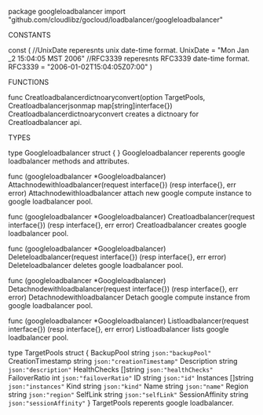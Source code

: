package googleloadbalancer
    import "github.com/cloudlibz/gocloud/loadbalancer/googleloadbalancer"


CONSTANTS

const (
    //UnixDate reperesnts unix date-time format.
    UnixDate = "Mon Jan _2 15:04:05 MST 2006"
    //RFC3339 reperesnts RFC3339 date-time format.
    RFC3339 = "2006-01-02T15:04:05Z07:00"
)

FUNCTIONS

func Creatloadbalancerdictnoaryconvert(option TargetPools, Creatloadbalancerjsonmap map[string]interface{})
    Creatloadbalancerdictnoaryconvert creates a dictnoary for
    Creatloadbalancer api.

TYPES

type Googleloadbalancer struct {
}
    Googleloadbalancer reperents google loadbalancer methods and attributes.

func (googleloadbalancer *Googleloadbalancer) Attachnodewithloadbalancer(request interface{}) (resp interface{}, err error)
    Attachnodewithloadbalancer attach new google compute instance to google
    loadbalancer pool.

func (googleloadbalancer *Googleloadbalancer) Creatloadbalancer(request interface{}) (resp interface{}, err error)
    Creatloadbalancer creates google loadbalancer pool.

func (googleloadbalancer *Googleloadbalancer) Deleteloadbalancer(request interface{}) (resp interface{}, err error)
    Deleteloadbalancer deletes google loadbalancer pool.

func (googleloadbalancer *Googleloadbalancer) Detachnodewithloadbalancer(request interface{}) (resp interface{}, err error)
    Detachnodewithloadbalancer Detach google compute instance from google
    loadbalancer pool.

func (googleloadbalancer *Googleloadbalancer) Listloadbalancer(request interface{}) (resp interface{}, err error)
    Listloadbalancer lists google loadbalancer pool.

type TargetPools struct {
    BackupPool        string   `json:"backupPool"`
    CreationTimestamp string   `json:"creationTimestamp"`
    Description       string   `json:"description"`
    HealthChecks      []string `json:"healthChecks"`
    FailoverRatio     int      `json:"failoverRatio"`
    ID                string   `json:"id"`
    Instances         []string `json:"instances"`
    Kind              string   `json:"kind"`
    Name              string   `json:"name"`
    Region            string   `json:"region"`
    SelfLink          string   `json:"selfLink"`
    SessionAffinity   string   `json:"sessionAffinity"`
}
    TargetPools reperents google loadbalancer.


